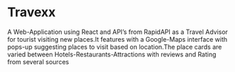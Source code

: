 # Travexx

A Web-Application using React and API’s from RapidAPI as a Travel Advisor for tourist visiting
new places.It features with a Google-Maps interface with pops-up suggesting places to visit based on
location.The place cards are varied between Hotels-Restaurants-Attractions with reviews and Rating from
several sources
